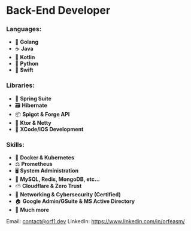 # **Back-End Developer**

### Languages:
- 📗 **Golang**
- ☕ **Java**
- 📘 **Kotlin**
- 📙 **Python**
- 📕 **Swift**
### Libraries:
- 🍃 **Spring Suite**
- 🗃️ **Hibernate**
- 📦 **Spigot & Forge API**
- 📡 **Ktor & Netty**
- 📱 **XCode/iOS Development**
### Skills:
- 🐳 **Docker & Kubernetes**
- ⚖️ **Prometheus**
- 🖥️ **System Administration**
- 💾 **MySQL, Redis, MongoDB, etc...**
- ⛅ **Cloudflare & Zero Trust**
- 🚅 **Networking & Cybersecurity (Certified)**
- 🏠 **Google Admin/GSuite & MS Active Directory**
- 🐚 **Much more**

Email: contact@orf1.dev
LinkedIn: https://www.linkedin.com/in/orfeasm/

